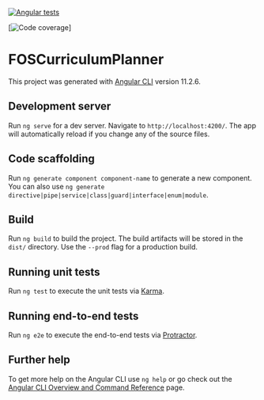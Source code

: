 [![Angular tests](https://github.com/Over-the-Top-Achievers/FOS-Curriculum-Planner/actions/workflows/main.yml/badge.svg)](https://github.com/Over-the-Top-Achievers/FOS-Curriculum-Planner/actions/workflows/main.yml)

[![Code coverage](https://raw.githubusercontent.com/Over-the-Top-Achievers/FOS-Curriculum-Planner/badges/coverage/badge-functions.svg?token=ALSWVB3EUSDC4JGW5Y6GVFLATBJRK)]


# FOSCurriculumPlanner

This project was generated with [Angular CLI](https://github.com/angular/angular-cli) version 11.2.6.

## Development server

Run `ng serve` for a dev server. Navigate to `http://localhost:4200/`. The app will automatically reload if you change any of the source files.

## Code scaffolding

Run `ng generate component component-name` to generate a new component. You can also use `ng generate directive|pipe|service|class|guard|interface|enum|module`.

## Build

Run `ng build` to build the project. The build artifacts will be stored in the `dist/` directory. Use the `--prod` flag for a production build.

## Running unit tests

Run `ng test` to execute the unit tests via [Karma](https://karma-runner.github.io).

## Running end-to-end tests

Run `ng e2e` to execute the end-to-end tests via [Protractor](http://www.protractortest.org/).

## Further help

To get more help on the Angular CLI use `ng help` or go check out the [Angular CLI Overview and Command Reference](https://angular.io/cli) page.
